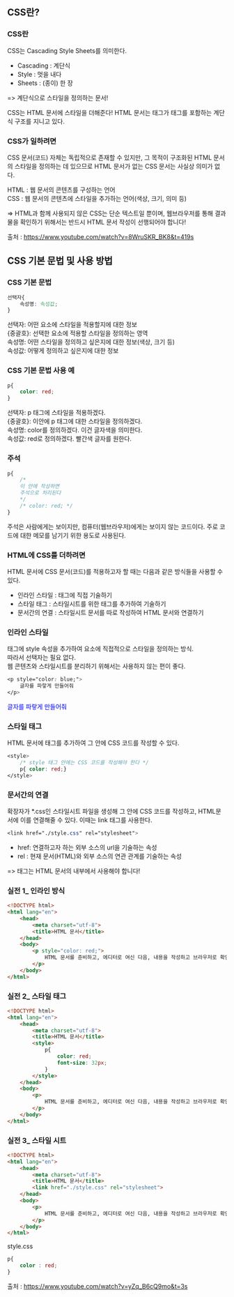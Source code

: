 ## CSS란? 

### CSS란
CSS는 Cascading Style Sheets를 의미한다.
- Cascading : 계단식
- Style : 멋을 내다
- Sheets : (종이) 한 장

=> 계단식으로 스타일을 정의하는 문서!

CSS는 HTML 문서에 스타일을 더해준다! 
HTML 문서는 태그가 태그를 포함하는 계단식 구조를 지니고 있다.

### CSS가 일하려면
CSS 문서(코드) 자체는 독립적으로 존재할 수 있지만, 그 목적이 구조화된 HTML 문서의 스타일을 정의하는 데 있으므로 HTML 문서가 없는 CSS 문서는 사실상 의미가 없다.

HTML : 웹 문서의 콘텐츠를 구성하는 언어  
CSS : 웹 문서의 콘텐츠에 스타일을 추가하는 언어(색상, 크기, 의미 등)

=> HTML과 함께 사용되지 않은 CSS는 단순 텍스트일 뿐이며, 웹브라우저를 통해 결과물을 확인하기 위해서는 반드시 HTML 문서 작성이 선행되어야 합니다!

출처 : https://www.youtube.com/watch?v=8WruSKR_BK8&t=419s

## CSS 기본 문법 및 사용 방법

### CSS 기본 문법

``` css
선택자{
	속성명: 속성값;
}
```

선택자: 어떤 요소에 스타일을 적용할지에 대한 정보  
{중괄호}: 선택한 요소에 적용할 스타일을 정의하는 영역  
속성명: 어떤 스타일을 정의하고 싶은지에 대한 정보(색상, 크기 등)  
속성값: 어떻게 정의하고 싶은지에 대한 정보

### CSS 기본 문법 사용 예

``` css
p{
	color: red;
}
```
선택자: p 태그에 스타일을 적용하겠다.  
{중괄호}: 이안에 p 태그에 대한 스타일을 정의하겠다.  
속성명: color를 정의하겠다. 이건 글자색을 의미한다.  
속성값: red로 정의하겠다. 빨간색 글자를 원한다.

### 주석
``` css
p{
	/*
	이 안에 작성하면
	주석으로 처리된다
	*/
	/* color: red; */
}
```
주석은 사람에게는 보이지만, 컴퓨터(웹브라우저)에게는 보이지 않는 코드이다.
주로 코드에 대한 메모를 남기기 위한 용도로 사용된다.

### HTML에 CSS를 더하려면
HTML 문서에 CSS 문서(코드)를 적용하고자 할 때는 다음과 같은 방식들을 사용할 수 있다.
- 인라인 스타일 : 태그에 직접 기술하기
- 스타일 태그 : 스타일시트를 위한 태그를 추가하여 기술하기
- 문서간의 연결 : 스타일시트 문서를 따로 작성하여 HTML 문서와 연결하기

### 인라인 스타일
태그에 style 속성을 추가하여 요소에 직접적으로 스타일을 정의하는 방식.  
따라서 선택자는 필요 없다.   
웹 콘텐츠와 스타일시트를 분리하기 위해서는 사용하지 않는 편이 좋다.
``` css
<p style="color: blue;">
	글자를 파랗게 만들어줘
</p>
```
<p style="color: blue;">
	글자를 파랗게 만들어줘
</p>

### 스타일 태그
HTML 문서에 <style></style> 태그를 추가하여 그 안에 CSS 코드를 작성할 수 있다.

``` css
<style>
	/* style 태그 안에는 CSS 코드를 작성해야 한다 */
	p{ color: red;}
</style>
```

### 문서간의 연결
확장자가 *.css인 스타일시트 파일을 생성해 그 안에 CSS 코드를 작성하고, HTML문서에 이를 연결해줄 수 있다. 이때는 link 태그를 사용한다.

``` css
<link href="./style.css" rel="stylesheet">
```

- href: 연결하고자 하는 외부 소스의 url을 기술하는 속성
- rel : 현재 문서(HTML)와 외부 소스의 연관 관계를 기술하는 속성

=> <link> 태그는 HTML 문서의 <head></head> 내부에서 사용해야 합니다!

### 실전 1_ 인라인 방식
``` html
<!DOCTYPE html>
<html lang="en">
    <head>
        <meta charset="utf-8">
        <title>HTML 문서</title>
    </head>
    <body>
        <p style="color: red;">
            HTML 문서를 준비하고, 에디터로 여신 다음, 내용을 작성하고 브라우저로 확인해주세요.
        </p>
    </body>
</html>
```

### 실전 2_ 스타일 태그
``` html
<!DOCTYPE html>
<html lang="en">
    <head>
        <meta charset="utf-8">
        <title>HTML 문서</title>
        <style>
            p{
                color: red;
                font-size: 32px;
            }
        </style>
    </head>
    <body>
        <p>
            HTML 문서를 준비하고, 에디터로 여신 다음, 내용을 작성하고 브라우저로 확인해주세요.
        </p>
    </body>
</html>
```

### 실전 3_ 스타일 시트
``` html
<!DOCTYPE html>
<html lang="en">
    <head>
        <meta charset="utf-8">
        <title>HTML 문서</title>
        <link href="./style.css" rel="stylesheet">
    </head>
    <body>
        <p>
            HTML 문서를 준비하고, 에디터로 여신 다음, 내용을 작성하고 브라우저로 확인해주세요.
        </p>
    </body>
</html>
```
style.css 
``` css
p{
    color : red;
}
```


출처 : https://www.youtube.com/watch?v=yZq_B6cQ9mo&t=3s